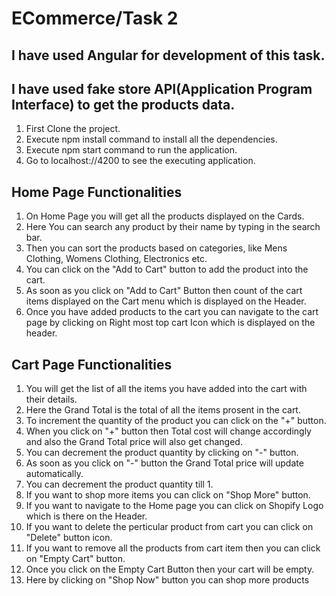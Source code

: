 # ECommerce/Task 2

## I have used Angular  for development  of this task.

## I have used fake store API(Application Program Interface) to get the products data.

1. First Clone the project.
2. Execute npm install command to install all the dependencies.
3. Execute npm start command to run the application.
4. Go to localhost://4200 to see the executing application.

## Home Page Functionalities

1. On Home Page you will get all the products displayed on the Cards.
2. Here You can search any product by their name by typing in the search bar.
3. Then you can sort the products based on categories, like Mens Clothing, Womens Clothing, Electronics etc.
4. You can click on the "Add to Cart" button to add the product into the cart.
5. As soon as you click on "Add to Cart" Button then count of the cart items displayed on the Cart menu which is displayed on the Header.
6. Once you have added products to the cart you can navigate to the cart page by clicking on Right most top cart Icon which is displayed on the header.

## Cart Page Functionalities

1. You will get the list of all the items you have added into the cart with their details.
2. Here the Grand Total is the total of all the items prosent in the cart.
3. To increment the quantity of the product you can click on the "+" button.
4. When  you click on "+" button then Total cost will change accordingly and also the Grand Total price will also get changed.
5. You can decrement the product quantity by clicking on "-" button.
6. As soon as you click on "-" button the Grand Total price will update automatically.
7. You can decrement the product quantity till 1.
8. If you want to shop more items you can click on "Shop More" button.
9. If you want to navigate to the Home page you can click on Shopify Logo which is there on the Header.
10. If you want to delete the perticular product from cart you can click on "Delete" button icon.
11. If you want to remove all the products from cart item then you can click on "Empty Cart" button.
12. Once you click on the Empty Cart Button then your cart will be empty.
13. Here by clicking on "Shop Now" button you can shop more products

